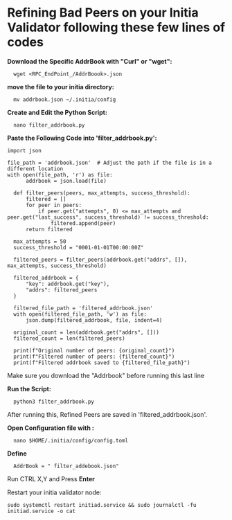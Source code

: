 # Refining Bad Peers on your Initia Validator following these few lines of codes
  
  **Download the Specific AddrBook with "Curl" or "wget":**

      wget <RPC_EndPoint_/AddrBoook>.json


**move the file to your initia directory:**

      mv addrbook.json ~/.initia/config


**Create and Edit the Python Script:**

      nano filter_addrbook.py


**Paste the Following Code into 'filter_addrbook.py':**

    import json

    file_path = 'addrbook.json'  # Adjust the path if the file is in a different location
    with open(file_path, 'r') as file:
          addrbook = json.load(file)
  
      def filter_peers(peers, max_attempts, success_threshold):
          filtered = []
          for peer in peers:
              if peer.get("attempts", 0) <= max_attempts and peer.get("last_success", success_threshold) != success_threshold:
                  filtered.append(peer)
          return filtered

      max_attempts = 50
      success_threshold = "0001-01-01T00:00:00Z"

      filtered_peers = filter_peers(addrbook.get("addrs", []), max_attempts, success_threshold)

      filtered_addrbook = {
          "key": addrbook.get("key"),
          "addrs": filtered_peers
      }

      filtered_file_path = 'filtered_addrbook.json'
      with open(filtered_file_path, 'w') as file:
          json.dump(filtered_addrbook, file, indent=4)

      original_count = len(addrbook.get("addrs", []))
      filtered_count = len(filtered_peers)

      print(f"Original number of peers: {original_count}")
      print(f"Filtered number of peers: {filtered_count}")
      print(f"Filtered addrbook saved to {filtered_file_path}")

Make sure you download the "Addrbook" before running this last line

**Run the Script:**
      
      python3 filter_addrbook.py
      
After running this, Refined Peers are saved in 'filtered_addrbook.json'.

**Open Configuration file with :**

      nano $HOME/.initia/config/config.toml

**Define** 

      AddrBook = " filter_addebook.json"

Run CTRL X,Y and Press **Enter**


Restart your initia validator node:


```sudo systemctl restart initiad.service && sudo journalctl -fu initiad.service -o cat```
            

            
